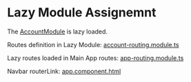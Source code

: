 Lazy Module Assignemnt
======================

The [AccountModule](https://github.com/fdonzello/angular-advanced-assignments/blob/master/src/app/account/account.module.ts) is lazy loaded.

Routes definition in Lazy Module:
[account-routing.module.ts](https://github.com/fdonzello/angular-advanced-assignments/blob/master/src/app/account/account-routing.module.ts#L5)

Lazy routes loaded in Main App routes:
[app-routing.module.ts](https://github.com/fdonzello/angular-advanced-assignments/blob/master/src/app/app-routing.module.ts#L17)

Navbar routerLink:
[app.component.html](https://github.com/fdonzello/angular-advanced-assignments/blob/master/src/app/app.component.html#L5)
